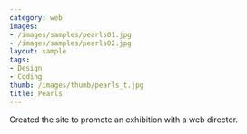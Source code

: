 ```yaml
---
category: web
images:
- /images/samples/pearls01.jpg
- /images/samples/pearls02.jpg
layout: sample
tags:
- Design
- Coding
thumb: /images/thumb/pearls_t.jpg
title: Pearls
---
```

Created the site to promote an exhibition with a web director.
